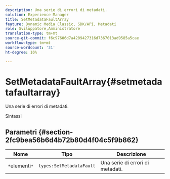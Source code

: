 ```yaml
---
description: Una serie di errori di metadati.
solution: Experience Manager
title: SetMetadataFaultArray
feature: Dynamic Media Classic, SDK/API, Metadati
role: Sviluppatore,Amministratore
translation-type: tm+mt
source-git-commit: f6c97606d7a4209427316d7367013ad9585a5cae
workflow-type: tm+mt
source-wordcount: '31'
ht-degree: 16%

---
```



# SetMetadataFaultArray{#setmetadatafaultarray}

Una serie di errori di metadati.

Sintassi

## Parametri {#section-2fc9bea56b6d4b72b80d4f04c5f9b862}

| Nome | Tipo | Descrizione |
|---|---|---|
| `*`elementi`*` | `types:SetMetadataFault` | Una serie di errori di metadati. |

